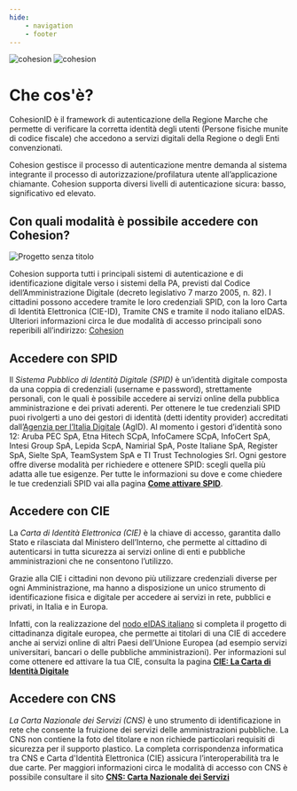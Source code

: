 ```yaml
---
hide:
    - navigation
    - footer
---
```


![cohesion](https://raw.githubusercontent.com/DarisCappelletti/CohesionID-Docs/main/docs/Assets/img/cohesion.png#only-dark)
![cohesion](https://raw.githubusercontent.com/DarisCappelletti/CohesionID-Docs/main/docs/Assets/img/cohesionblack.png#only-light)

# Che cos'è?
CohesionID è il framework di autenticazione della Regione Marche che permette di verificare la corretta identità degli utenti (Persone fisiche munite di codice fiscale) che accedono a servizi digitali della Regione o degli Enti convenzionati. 

Cohesion gestisce il processo di autenticazione mentre demanda al sistema integrante il processo di autorizzazione/profilatura utente all’applicazione chiamante.
Cohesion supporta diversi livelli di autenticazione sicura: basso, significativo ed elevato. 

## Con quali modalità è possibile accedere con Cohesion?
![Progetto senza titolo](https://raw.githubusercontent.com/DarisCappelletti/CohesionID-Docs/main/docs/Assets/img/banner_auth.png)

Cohesion supporta tutti i principali sistemi di autenticazione e di identificazione digitale verso i sistemi della PA, previsti dal Codice dell’Amministrazione Digitale (decreto legislativo 7 marzo 2005, n. 82). I cittadini possono accedere tramite le loro credenziali SPID, con la loro Carta di Identità Elettronica (CIE-ID), Tramite CNS e tramite il nodo italiano eIDAS. Ulteriori informazioni circa le due modalità di accesso principali sono reperibili all’indirizzo: [Cohesion](https://www.regione.marche.it/Regione-Utile/Agenda-Digitale/Cittadinanza-digitale/Cohesion.)

## Accedere con SPID
Il _Sistema Pubblico di Identità Digitale (SPID)_ è un’identità digitale composta da una coppia di credenziali (username e password), strettamente personali, con le quali è possibile accedere ai servizi online della pubblica amministrazione e dei privati aderenti. 
Per ottenere le tue credenziali SPID puoi rivolgerti a uno dei gestori di identità (detti identity provider) accreditati dall’[Agenzia per l’Italia Digitale](https://www.agid.gov.it/it/piattaforme/spid) (AgID). Al momento i gestori d’identità sono 12: Aruba PEC SpA, Etna Hitech SCpA, InfoCamere SCpA, InfoCert SpA, Intesi Group SpA, Lepida ScpA, Namirial SpA, Poste Italiane SpA, Register SpA, Sielte SpA, TeamSystem SpA e TI Trust Technologies Srl.  Ogni gestore offre diverse modalità per richiedere e ottenere SPID: scegli quella più adatta alle tue esigenze. Per tutte le informazioni su dove e come chiedere le tue credenziali SPID vai alla pagina **[Come attivare SPID](https://www.spid.gov.it/cos-e-spid/come-attivare-spid/)**.

## Accedere con CIE
La _Carta di Identità Elettronica (CIE)_ è la chiave di accesso, garantita dallo Stato e rilasciata dal Ministero dell’Interno, che permette al cittadino di autenticarsi in tutta sicurezza ai servizi online di enti e pubbliche amministrazioni che ne consentono l’utilizzo.

Grazie alla CIE i cittadini non devono più utilizzare credenziali diverse per ogni Amministrazione, ma hanno a disposizione un unico strumento di identificazione fisica e digitale per accedere ai servizi in rete, pubblici e privati, in Italia e in Europa.

Infatti, con la realizzazione del [nodo eIDAS italiano](https://www.agid.gov.it/it/piattaforme/nodo-eidas-italiano) si completa il progetto di cittadinanza digitale europea, che permette ai titolari di una CIE di accedere anche ai servizi online di altri Paesi dell’Unione Europea (ad esempio servizi universitari, bancari o delle pubbliche amministrazioni). Per informazioni sul come ottenere ed attivare la tua CIE, consulta la pagina **[CIE: La Carta di Identità Digitale](https://www.cartaidentita.interno.gov.it/)**

## Accedere con CNS
_La Carta Nazionale dei Servizi (CNS)_ è uno strumento di identificazione in rete che consente la fruizione dei servizi delle amministrazioni pubbliche. La CNS non contiene la foto del titolare e non richiede particolari requisiti di sicurezza per il supporto plastico. La completa corrispondenza informatica tra CNS e Carta d'Identità Elettronica (CIE) assicura l’interoperabilità tra le due carte.
Per maggiori informazioni circa le modalità di accesso con CNS è possibile consultare il sito **[CNS: Carta Nazionale dei Servizi](https://sistemats1.sanita.finanze.it/portale/modalita-di-accesso-con-ts_cns)**
